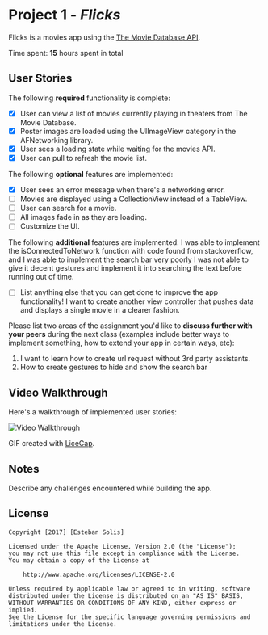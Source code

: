 # Project 1 - *Flicks*

Flicks is a movies app using the [The Movie Database API](http://docs.themoviedb.apiary.io/#).

Time spent: **15** hours spent in total

## User Stories

The following **required** functionality is complete:

- [x] User can view a list of movies currently playing in theaters from The Movie Database.
- [x] Poster images are loaded using the UIImageView category in the AFNetworking library.
- [x] User sees a loading state while waiting for the movies API.
- [x] User can pull to refresh the movie list.

The following **optional** features are implemented:

- [x] User sees an error message when there's a networking error.
- [ ] Movies are displayed using a CollectionView instead of a TableView.
- [ ] User can search for a movie.
- [ ] All images fade in as they are loading.
- [ ] Customize the UI.

The following **additional** features are implemented:
I was able to implement the isConnectedToNetwork function with code found from stackoverflow, and I was able to implement the search bar very poorly I was not able to give it decent gestures and implement it into searching the text before running out of time. 


- [ ] List anything else that you can get done to improve the app functionality!
I want to create another view controller that pushes data and displays a single movie in a clearer fashion. 

Please list two areas of the assignment you'd like to **discuss further with your peers** during the next class (examples include better ways to implement something, how to extend your app in certain ways, etc):

1. I want to learn how to create url request without 3rd party assistants.
2. How to create gestures to hide and show the search bar

## Video Walkthrough 

Here's a walkthrough of implemented user stories:

<img src='http://i.imgur.com/UMh9XfB.gif' title='Video Walkthrough' width='' alt='Video Walkthrough' />

GIF created with [LiceCap](http://www.cockos.com/licecap/).

## Notes

Describe any challenges encountered while building the app.

## License

    Copyright [2017] [Esteban Solis]

    Licensed under the Apache License, Version 2.0 (the "License");
    you may not use this file except in compliance with the License.
    You may obtain a copy of the License at

        http://www.apache.org/licenses/LICENSE-2.0

    Unless required by applicable law or agreed to in writing, software
    distributed under the License is distributed on an "AS IS" BASIS,
    WITHOUT WARRANTIES OR CONDITIONS OF ANY KIND, either express or implied.
    See the License for the specific language governing permissions and
    limitations under the License.
